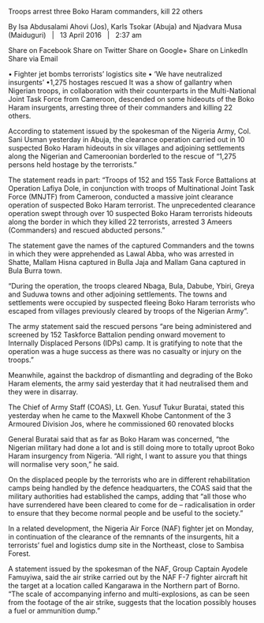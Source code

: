 Troops arrest three Boko Haram commanders, kill 22 others

By Isa Abdusalami Ahovi (Jos), Karls Tsokar (Abuja) and Njadvara Musa (Maiduguri)   |   13 April 2016   |   2:37 am

Share on Facebook Share on Twitter Share on Google+ Share on LinkedIn Share via Email

• Fighter jet bombs terrorists’ logistics site
• ‘We have neutralized insurgents’
•1,275 hostages rescued
It was a show of gallantry when Nigerian troops, in collaboration with their counterparts in the Multi-National Joint Task Force from Cameroon, descended on some hideouts of the Boko Haram insurgents, arresting three of their commanders and killing 22 others.

According to statement issued by the spokesman of the Nigeria Army, Col. Sani Usman yesterday in Abuja, the clearance operation carried out in 10 suspected Boko Haram hideouts in six villages and adjoining settlements along the Nigerian and Cameroonian borderled to the rescue of “1,275 persons held hostage by the terrorists.”

The statement reads in part: “Troops of 152 and 155 Task Force Battalions at Operation Lafiya Dole, in conjunction with troops of Multinational Joint Task Force (MNJTF) from Cameroon, conducted a massive joint clearance operation of suspected Boko Haram terrorist. The unprecedented clearance operation swept through over 10 suspected Boko Haram terrorists hideouts along the border in which they killed 22 terrorists, arrested 3 Ameers (Commanders) and rescued abducted persons.”

The statement gave the names of the captured Commanders and the towns in which they were apprehended as Lawal Abba, who was arrested in Shatte, Mallam Hisna captured in Bulla Jaja and Mallam Gana captured in Bula Burra town.

“During the operation, the troops cleared Nbaga, Bula, Dabube, Ybiri, Greya and Suduwa towns and other adjoining settlements. The towns and settlements were occupied by suspected fleeing Boko Haram terrorists who escaped from villages previously cleared by troops of the Nigerian Army”.

The army statement said the rescued persons “are being administered and screened by 152 Taskforce Battalion pending onward movement to Internally Displaced Persons (IDPs) camp. It is gratifying to note that the operation was a huge success as there was no casualty or injury on the troops.”

Meanwhile, against the backdrop of dismantling and degrading of the Boko Haram elements, the army said yesterday that it had neutralised them and they were in disarray.

The Chief of Army Staff (COAS), Lt. Gen. Yusuf Tukur Buratai, stated this yesterday when he came to the Maxwell Khobe Cantonment of the 3 Armoured Division Jos, where he commissioned 60 renovated blocks

General Buratai said that as far as Boko Haram was concerned, “the Nigerian military had done a lot and is still doing more to totally uproot Boko Haram insurgency from Nigeria. “All right, I want to assure you that things will normalise very soon,” he said.

On the displaced people by the terrorists who are in different rehabilitation camps being handled by the defence headquarters, the COAS said that the military authorities had established the camps, adding that “all those who have surrendered have been cleared to come for de – radicalisation in order to ensure that they become normal people and be useful to the society.”

In a related development, the Nigeria Air Force (NAF) fighter jet on Monday, in continuation of the clearance of the remnants of the insurgents, hit a terrorists’ fuel and logistics dump site in the Northeast, close to Sambisa Forest.

A statement issued by the spokesman of the NAF, Group Captain Ayodele Famuyiwa, said the air strike carried out by the NAF F-7 fighter aircraft hit the target at a location called Kangarawa in the Northern part of Borno. “The scale of accompanying inferno and multi-explosions, as can be seen from the footage of the air strike, suggests that the location possibly houses a fuel or ammunition dump.”
